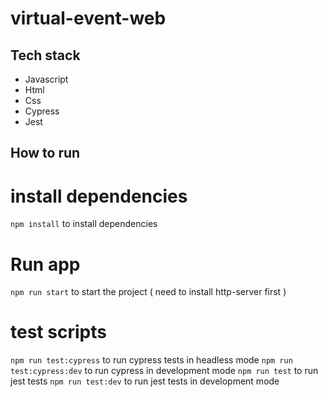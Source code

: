 # virtual-event-web

## Tech stack
* Javascript
* Html
* Css
* Cypress
* Jest

## How to run
# install dependencies

```npm install``` to install dependencies

# Run app

```npm run start``` to start the project ( need to install http-server first )

# test scripts

```npm run test:cypress``` to run cypress tests in headless mode
```npm run test:cypress:dev``` to run cypress in development mode
```npm run test``` to run jest tests
```npm run test:dev``` to run jest tests in development mode
